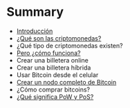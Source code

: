 # Summary

* [Introducción](README.md)
* [¿Qué son las criptomonedas?](chapter1.md)
* ¿Qué tipo de criptomonedas existen?
* [Pero ¿cómo funciona?](crea-tus-billeteras.md)
* Crear una billetera online
* Crear una billetera híbrida
* Usar Bitcoin desde el celular
* [Crear un nodo completo de Bitcoin](crear-un-nodo-completo-de-bitcoin.md)
* ¿Cómo comprar bitcoins?
* [¿Qué significa PoW y PoS?](que-tipo-de-criptomonedas-existen.md)


